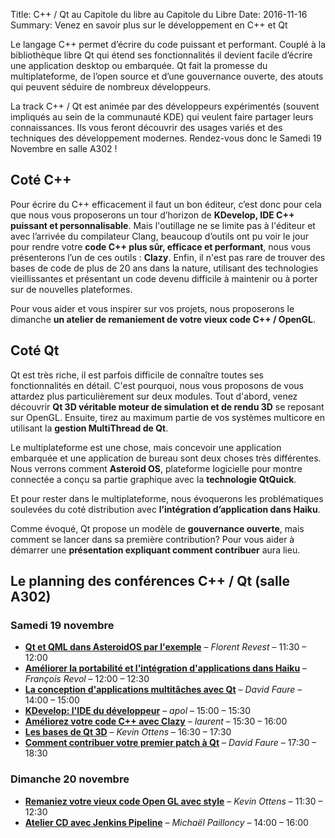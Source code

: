 Title: C++ / Qt au Capitole du libre au Capitole du Libre
Date: 2016-11-16
Summary: Venez en savoir plus sur le développement en C++ et Qt

Le langage C++ permet d’écrire du code puissant et performant.
Couplé à la bibliothèque libre Qt qui étend ses fonctionnalités il devient facile d’écrire une application desktop ou embarquée. Qt fait la promesse du multiplateforme, de l’open source et d’une gouvernance ouverte, des atouts qui peuvent séduire de nombreux développeurs.

La track C++ / Qt est animée par des développeurs expérimentés (souvent impliqués au sein de la communauté KDE) qui veulent faire partager leurs connaissances. Ils vous feront découvrir des usages variés et des techniques des développement modernes.
Rendez-vous donc le Samedi 19 Novembre en salle A302 !

## Coté C++

Pour écrire du C++ efficacement il faut un bon éditeur, c’est donc pour cela que nous vous proposerons un tour d’horizon de **KDevelop, IDE C++ puissant et personnalisable**. Mais l'outillage ne se limite pas à l'éditeur et avec l’arrivée du compilateur Clang, beaucoup d’outils ont pu voir le jour pour rendre votre **code C++ plus sûr, efficace  et performant**, nous vous présenterons l’un de ces outils : **Clazy**. Enfin, il n'est pas rare de trouver des bases de code de plus de 20 ans dans la nature, utilisant des technologies vieillissantes et présentant un code devenu difficile à maintenir ou  à porter sur de nouvelles plateformes.

Pour vous aider et vous inspirer sur vos projets, nous proposerons le dimanche **un atelier de remaniement de votre vieux code C++ / OpenGL**.

## Coté Qt

Qt est très riche, il est parfois difficile de connaître toutes ses fonctionnalités en détail. C'est pourquoi, nous vous proposons de vous attardez plus particulièrement sur deux modules. Tout d'abord, venez découvrir **Qt 3D véritable moteur de simulation et de rendu 3D** se reposant sur OpenGL. Ensuite, tirez au maximum partie de vos systèmes multicore en utilisant la **gestion MultiThread de Qt**.

Le multiplateforme est une chose, mais concevoir une application embarquée et une application de bureau sont deux choses très différentes. Nous verrons comment **Asteroid OS**, plateforme logicielle pour montre connectée a conçu sa partie graphique avec la **technologie QtQuick**.

Et pour rester dans le multiplateforme, nous évoquerons les problématiques soulevées du coté distribution avec **l’intégration d’application dans Haiku**.

Comme évoqué, Qt propose un modèle de **gouvernance ouverte**, mais comment se lancer dans sa première contribution? Pour vous aider à démarrer une **présentation expliquant comment contribuer** aura lieu.

## Le planning des conférences C++ / Qt (salle A302)

### Samedi 19 novembre

* [**Qt et QML dans AsteroidOS par l'exemple**](https://2016.capitoledulibre.org/programme.html#qt-et-qml-dans-asteroidos-par-lexemple) – *Florent Revest* – 11:30 – 12:00
* [**Améliorer la portabilité et l'intégration d'applications dans Haiku**](https://2016.capitoledulibre.org/programme.html#ameliorer-la-portabilite-et-lintegration-dapplicat) – *François Revol* – 12:00 – 12:30
* [**La conception d'applications multitâches avec Qt**](https://2016.capitoledulibre.org/programme.html#la-conception-dapplications-multitaches-avec-qt) – *David Faure* – 14:00 – 15:00
* [**KDevelop: l'IDE du développeur**](https://2016.capitoledulibre.org/programme.html#kdevelop-lide-du-developpeur) – *apol* – 15:00 – 15:30
* [**Améliorez votre code C++ avec Clazy**](https://2016.capitoledulibre.org/programme.html#presentation-de-clazy-kde-clang-plugins) – *laurent* – 15:30 – 16:00
* [**Les bases de Qt 3D**](https://2016.capitoledulibre.org/programme.html#les-bases-de-qt-3d) – *Kevin Ottens* – 16:30 – 17:30
* [**Comment contribuer votre premier patch à Qt**](https://2016.capitoledulibre.org/programme.html#comment-contribuer-votre-premier-patch-a-qt) – *David Faure* – 17:30 – 18:30

### Dimanche 20 novembre

* [**Remaniez votre vieux code Open GL avec style**](https://2016.capitoledulibre.org/programme.html#remaniez-votre-vieux-code-open-gl-avec-style) – *Kevin Ottens* – 11:30 – 12:30
* [**Atelier CD avec Jenkins Pipeline**](https://2016.capitoledulibre.org/programme.html#pipeline-me-im-continuous) – *Michaël Pailloncy* – 14:00 – 16:00
